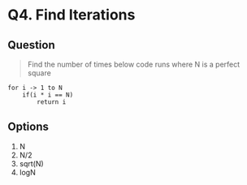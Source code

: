 # Q4. Find Iterations

## Question

> Find the number of times below code runs where N is a perfect square

```
for i -> 1 to N
    if(i * i == N)
        return i
```

## Options
1. N
2. N/2
3. sqrt(N)
4. logN